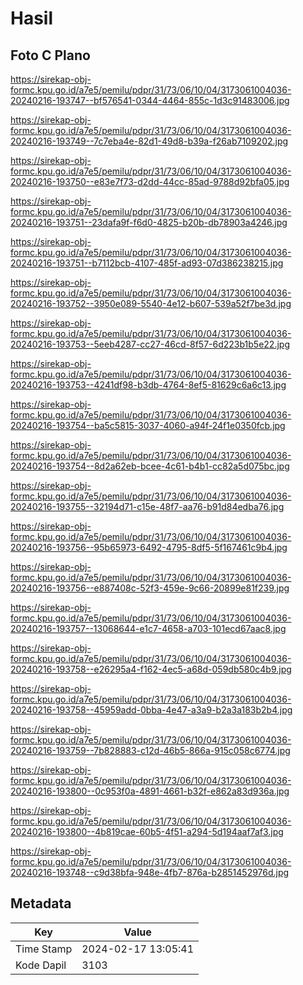 # Hasil

## Foto C Plano

https://sirekap-obj-formc.kpu.go.id/a7e5/pemilu/pdpr/31/73/06/10/04/3173061004036-20240216-193747--bf576541-0344-4464-855c-1d3c91483006.jpg

https://sirekap-obj-formc.kpu.go.id/a7e5/pemilu/pdpr/31/73/06/10/04/3173061004036-20240216-193749--7c7eba4e-82d1-49d8-b39a-f26ab7109202.jpg

https://sirekap-obj-formc.kpu.go.id/a7e5/pemilu/pdpr/31/73/06/10/04/3173061004036-20240216-193750--e83e7f73-d2dd-44cc-85ad-9788d92bfa05.jpg

https://sirekap-obj-formc.kpu.go.id/a7e5/pemilu/pdpr/31/73/06/10/04/3173061004036-20240216-193751--23dafa9f-f6d0-4825-b20b-db78903a4246.jpg

https://sirekap-obj-formc.kpu.go.id/a7e5/pemilu/pdpr/31/73/06/10/04/3173061004036-20240216-193751--b7112bcb-4107-485f-ad93-07d386238215.jpg

https://sirekap-obj-formc.kpu.go.id/a7e5/pemilu/pdpr/31/73/06/10/04/3173061004036-20240216-193752--3950e089-5540-4e12-b607-539a52f7be3d.jpg

https://sirekap-obj-formc.kpu.go.id/a7e5/pemilu/pdpr/31/73/06/10/04/3173061004036-20240216-193753--5eeb4287-cc27-46cd-8f57-6d223b1b5e22.jpg

https://sirekap-obj-formc.kpu.go.id/a7e5/pemilu/pdpr/31/73/06/10/04/3173061004036-20240216-193753--4241df98-b3db-4764-8ef5-81629c6a6c13.jpg

https://sirekap-obj-formc.kpu.go.id/a7e5/pemilu/pdpr/31/73/06/10/04/3173061004036-20240216-193754--ba5c5815-3037-4060-a94f-24f1e0350fcb.jpg

https://sirekap-obj-formc.kpu.go.id/a7e5/pemilu/pdpr/31/73/06/10/04/3173061004036-20240216-193754--8d2a62eb-bcee-4c61-b4b1-cc82a5d075bc.jpg

https://sirekap-obj-formc.kpu.go.id/a7e5/pemilu/pdpr/31/73/06/10/04/3173061004036-20240216-193755--32194d71-c15e-48f7-aa76-b91d84edba76.jpg

https://sirekap-obj-formc.kpu.go.id/a7e5/pemilu/pdpr/31/73/06/10/04/3173061004036-20240216-193756--95b65973-6492-4795-8df5-5f167461c9b4.jpg

https://sirekap-obj-formc.kpu.go.id/a7e5/pemilu/pdpr/31/73/06/10/04/3173061004036-20240216-193756--e887408c-52f3-459e-9c66-20899e81f239.jpg

https://sirekap-obj-formc.kpu.go.id/a7e5/pemilu/pdpr/31/73/06/10/04/3173061004036-20240216-193757--13068644-e1c7-4658-a703-101ecd67aac8.jpg

https://sirekap-obj-formc.kpu.go.id/a7e5/pemilu/pdpr/31/73/06/10/04/3173061004036-20240216-193758--e26295a4-f162-4ec5-a68d-059db580c4b9.jpg

https://sirekap-obj-formc.kpu.go.id/a7e5/pemilu/pdpr/31/73/06/10/04/3173061004036-20240216-193758--45959add-0bba-4e47-a3a9-b2a3a183b2b4.jpg

https://sirekap-obj-formc.kpu.go.id/a7e5/pemilu/pdpr/31/73/06/10/04/3173061004036-20240216-193759--7b828883-c12d-46b5-866a-915c058c6774.jpg

https://sirekap-obj-formc.kpu.go.id/a7e5/pemilu/pdpr/31/73/06/10/04/3173061004036-20240216-193800--0c953f0a-4891-4661-b32f-e862a83d936a.jpg

https://sirekap-obj-formc.kpu.go.id/a7e5/pemilu/pdpr/31/73/06/10/04/3173061004036-20240216-193800--4b819cae-60b5-4f51-a294-5d194aaf7af3.jpg

https://sirekap-obj-formc.kpu.go.id/a7e5/pemilu/pdpr/31/73/06/10/04/3173061004036-20240216-193748--c9d38bfa-948e-4fb7-876a-b2851452976d.jpg


## Metadata

| Key        | Value               |
| ---------- | ------------------- |
| Time Stamp | 2024-02-17 13:05:41 |
| Kode Dapil | 3103                |



